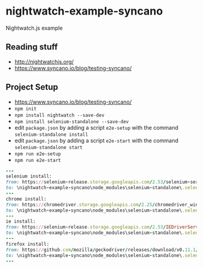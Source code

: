 # nightwatch-example-syncano
Nightwatch.js example

## Reading stuff
- http://nightwatchjs.org/
- https://www.syncano.io/blog/testing-syncano/

## Project Setup
- https://www.syncano.io/blog/testing-syncano/
- `npm init`
- `npm install nightwatch --save-dev`
- `npm install selenium-standalone --save-dev`
- edit `package.json` by adding a script `e2e-setup` with the command `selenium-standalone install`
- edit `package.json` by adding a script `e2e-start` with the command `selenium-standalone start`
- `npm run e2e-setup`
- `npm run e2e-start`


```ruby
---
selenium install:
from: https://selenium-release.storage.googleapis.com/2.53/selenium-server-standalone-2.53.1.jar
to: \nightwatch-example-syncano\node_modules\selenium-standalone\.selenium\selenium-server\2.53.1-server.jar
---
chrome install:
from: https://chromedriver.storage.googleapis.com/2.25/chromedriver_win32.zip
to: \nightwatch-example-syncano\node_modules\selenium-standalone\.selenium\chromedriver\2.25-ia32-chromedriver
---
ie install:
from: https://selenium-release.storage.googleapis.com/2.53/IEDriverServer_Win32_2.53.1.zip
to: \nightwatch-example-syncano\node_modules\selenium-standalone\.selenium\iedriver\2.53.1-ia32-IEDriverServer.exe
---
firefox install:
from: https://github.com/mozilla/geckodriver/releases/download/v0.11.1/geckodriver-v0.11.1-win64.zip
to: \nightwatch-example-syncano\node_modules\selenium-standalone\.selenium\geckodriver\0.11.1-ia32-geckodriver
---
```
